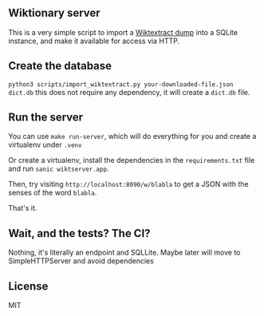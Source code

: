 ## Wiktionary server

This is a very simple script to import a [Wiktextract dump](https://kaikki.org/dictionary/) into a SQLite instance, and make it available for access via HTTP.


## Create the database

`python3 scripts/import_wiktextract.py your-downloaded-file.json dict.db`
this does not require any dependency, it will create a `dict.db` file.

## Run the server

You can use `make run-server`, which will do everything for you and create a virtualenv under `.venv`

Or create a virtualenv, install the dependencies in the `requirements.txt` file and run `sanic wiktserver.app`.

Then, try visiting `http://localhost:8090/w/blabla` to get a JSON with the senses of the word `blabla`.

That's it.

## Wait, and the tests? The CI?

Nothing, it's literally an endpoint and SQLLite. Maybe later will move to SimpleHTTPServer and avoid dependencies

## License

MIT